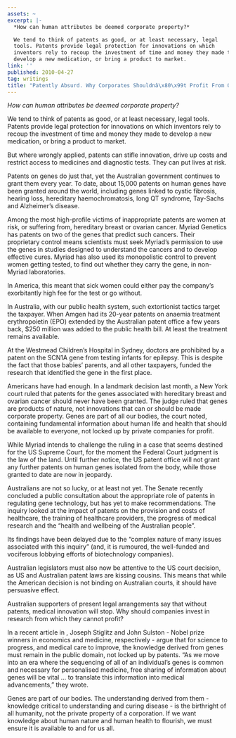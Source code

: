 ```yaml
---
assets: ~
excerpt: |-
  *How can human attributes be deemed corporate property?*

  We tend to think of patents as good, or at least necessary, legal
  tools. Patents provide legal protection for innovations on which
  inventors rely to recoup the investment of time and money they made to
  develop a new medication, or bring a product to market.
link: ''
published: 2010-04-27
tag: writings
title: "Patently Absurd. Why Corporates Shouldnâ\x80\x99t Profit From Our Genes"
---
```

*How can human attributes be deemed corporate property?*

We tend to think of patents as good, or at least necessary, legal
tools. Patents provide legal protection for innovations on which
inventors rely to recoup the investment of time and money they made to
develop a new medication, or bring a product to market.

But where wrongly applied, patents can stifle innovation, drive up costs
and restrict access to medicines and diagnostic tests. They can put
lives at risk.

Patents on genes do just that, yet the Australian government continues
to grant them every year. To date, about 15,000 patents on human genes
have been granted around the world, including genes linked to cystic
fibrosis, hearing loss, hereditary haemochromatosis, long QT syndrome,
Tay-Sachs and Alzheimer’s disease.

Among the most high-profile victims of inappropriate patents are women
at risk, or suffering from, hereditary breast or ovarian cancer. Myriad
Genetics has patents on two of the genes that predict such cancers.
Their proprietary control means scientists must seek Myriad’s permission
to use the genes in studies designed to understand the cancers and to
develop effective cures. Myriad has also used its monopolistic control
to prevent women getting tested, to find out whether they carry the
gene, in non-Myriad laboratories.

In America, this meant that sick women could either pay the company’s
exorbitantly high fee for the test or go without.

In Australia, with our public health system, such extortionist tactics
target the taxpayer. When Amgen had its 20-year patents on anaemia
treatment erythropoietin (EPO) extended by the Australian patent office
a few years back, $250 million was added to the public health bill. At
least the treatment remains available.

At the Westmead Children’s Hospital in Sydney, doctors are prohibited by
a patent on the SCN1A gene from testing infants for epilepsy. This is
despite the fact that those babies’ parents, and all other taxpayers,
funded the research that identified the gene in the first place.

Americans have had enough. In a landmark decision last month, a New York
court ruled that patents for the genes associated with hereditary breast
and ovarian cancer should never have been granted. The judge ruled that
genes are products of nature, not innovations that can or should be made
corporate property. Genes are part of all our bodies, the court noted,
containing fundamental information about human life and health that
should be available to everyone, not locked up by private companies for
profit.

While Myriad intends to challenge the ruling in a case that seems
destined for the US Supreme Court, for the moment the Federal Court
judgment is the law of the land. Until further notice, the US patent
office will not grant any further patents on human genes isolated from
the body, while those granted to date are now in jeopardy.

Australians are not so lucky, or at least not yet. The Senate recently
concluded a public consultation about the appropriate role of patents in
regulating gene technology, but has yet to make recommendations. The
inquiry looked at the impact of patents on the provision and costs of
healthcare, the training of healthcare providers, the progress of
medical research and the “health and wellbeing of the Australian
people”.

Its findings have been delayed due to the “complex nature of many issues
associated with this inquiry” (and, it is rumoured, the well-funded and
vociferous lobbying efforts of biotechnology companies).

Australian legislators must also now be attentive to the US court
decision, as US and Australian patent laws are kissing cousins. This
means that while the American decision is not binding on Australian
courts, it should have persuasive effect.

Australian supporters of present legal arrangements say that without
patents, medical innovation will stop. Why should companies invest in
research from which they cannot profit?

In a recent article in , Joseph Stiglitz and John Sulston - Nobel prize
winners in economics and medicine, respectively - argue that for science
to progress, and medical care to improve, the knowledge derived from
genes must remain in the public domain, not locked up by patents. “As we
move into an era where the sequencing of all of an individual’s genes is
common and necessary for personalised medicine, free sharing of
information about genes will be vital … to translate this information
into medical advancements,” they wrote.

Genes are part of our bodies. The understanding derived from them -
knowledge critical to understanding and curing disease - is the
birthright of all humanity, not the private property of a corporation.
If we want knowledge about human nature and human health to flourish, we
must ensure it is available to and for us all.